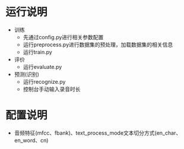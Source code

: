 
# 运行说明
+ 训练
    + 先通过config.py进行相关参数配置
    + 运行preprocess.py进行数据集的预处理，加载数据集的相关信息
    + 运行train.py
+ 评价
    + 运行evaluate.py
+ 预测(识别)
    + 运行recognize.py
    + 控制台手动输入录音时长

# 配置说明
+ 音频特征(mfcc、fbank)、text_process_mode文本切分方式(en_char、en_word、cn)
